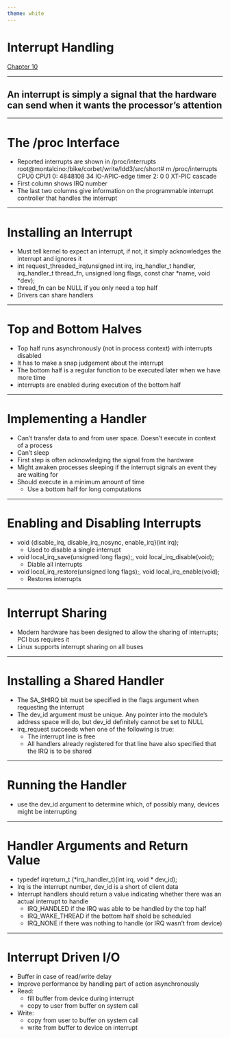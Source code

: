 ```yaml
---
theme: white
---
```


# Interrupt Handling
[Chapter 10](https://static.lwn.net/images/pdf/LDD3/ch10.pdf)

---

## An interrupt is simply a signal that the hardware can send when it wants the processor’s attention

---

# The /proc Interface
- Reported interrupts are shown in /proc/interrupts
root@montalcino:/bike/corbet/write/ldd3/src/short# m /proc/interrupts 
CPU0         CPU1 
0:         4848108     34             IO-APIC-edge     timer 
2:         0             0             XT-PIC             cascade
- First column shows IRQ number
- The last two columns give information on the programmable interrupt controller that handles the interrupt

---

# Installing an Interrupt
- Must tell kernel to expect an interrupt, if not, it simply acknowledges the interrupt and ignores it
- int request_threaded_irq(unsigned int irq, irq_handler_t handler, irq_handler_t thread_fn, unsigned long flags, const char \*name, void \*dev); 
- thread_fn can be NULL if you only need a top half
- Drivers can share handlers

---

# Top and Bottom Halves
- Top half runs asynchronously (not in process context) with interrupts disabled
- It has to make a snap judgement about the interrupt
- The bottom half is a regular function to be executed later when we have more time 
- interrupts are enabled during execution of the bottom half

---

# Implementing a Handler
- Can’t transfer data to and from user space. Doesn’t execute in context of a process
- Can’t sleep
- First step is often acknowledging the signal from the hardware
- Might awaken processes sleeping if the interrupt signals an event they are waiting for
- Should execute in a minimum amount of time
  - Use a bottom half for long computations

---

# Enabling and Disabling Interrupts
- void {disable_irq, disable_irq_nosync, enable_irq}(int irq);
  - Used to disable a single interrupt
- void local_irq_save(unsigned long flags);, void local_irq_disable(void);
  - Diable all interrupts
- void local_irq_restore(unsigned long flags);, void local_irq_enable(void);
  - Restores interrupts

---

# Interrupt Sharing
- Modern hardware has been designed to allow the sharing of interrupts; PCI bus requires it
- Linux supports interrupt sharing on all buses

---

# Installing a Shared Handler
- The SA_SHIRQ bit must be specified in the flags argument when requesting the interrupt 
- The dev_id argument must be unique. Any pointer into the module’s address space will do, but dev_id definitely cannot be set to NULL
- irq_request succeeds when one of the following is true:
  - The interrupt line is free
  - All handlers already registered for that line have also specified that the IRQ is to be shared

---

# Running the Handler
- use the dev_id argument to determine which, of possibly many, devices might be interrupting

---

# Handler Arguments and Return Value
- typedef irqreturn_t (\*irq_handler_t)(int irq, void \* dev_id); 
- Irq is the interrupt number, dev_id is a short of client data
- Interrupt handlers should return a value indicating whether there was an actual interrupt to handle
  - IRQ_HANDLED if the IRQ was able to be handled by the top half
  - IRQ_WAKE_THREAD if the bottom half shold be scheduled
  - IRQ_NONE if there was nothing to handle (or IRQ wasn’t from device)

---

# Interrupt Driven I/O
- Buffer in case of read/write delay
- Improve performance by handling part of action asynchronously
- Read:
  - fill buffer from device during interrupt
  - copy to user from buffer on system call
- Write:
  - copy from user to buffer on system call
  - write from buffer to device on interrupt
